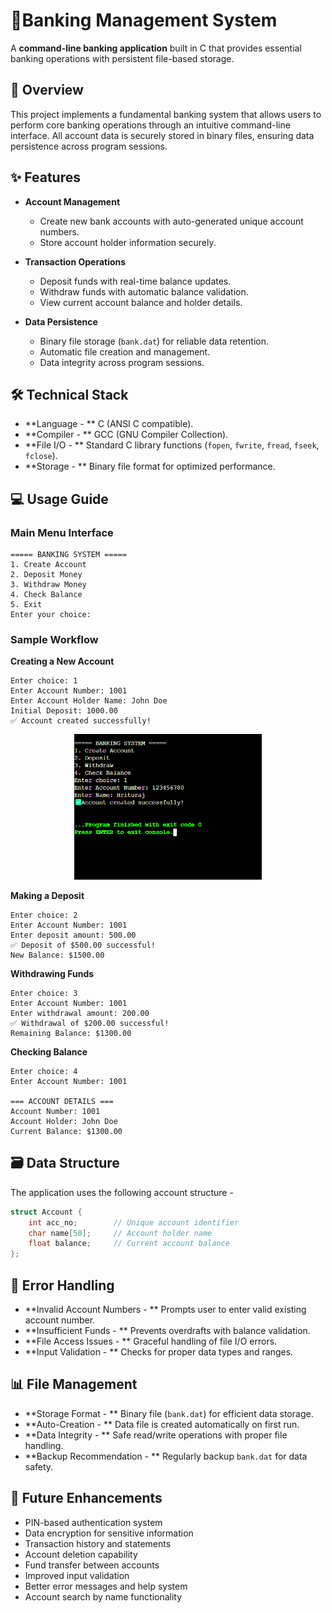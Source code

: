 # 🏦Banking Management System

A **command-line banking application** built in C that provides essential banking operations with persistent file-based storage.

## 📌 Overview

This project implements a fundamental banking system that allows users to perform core banking operations through an intuitive command-line interface. All account data is securely stored in binary files, ensuring data persistence across program sessions.

## ✨ Features

- **Account Management**
  - Create new bank accounts with auto-generated unique account numbers.
  - Store account holder information securely.
  
- **Transaction Operations**
  - Deposit funds with real-time balance updates.
  - Withdraw funds with automatic balance validation.
  - View current account balance and holder details.
  
- **Data Persistence**
  - Binary file storage (`bank.dat`) for reliable data retention.
  - Automatic file creation and management.
  - Data integrity across program sessions.

## 🛠️ Technical Stack

- **Language - ** C (ANSI C compatible).
- **Compiler - ** GCC (GNU Compiler Collection).
- **File I/O - ** Standard C library functions (`fopen`, `fwrite`, `fread`, `fseek`, `fclose`).
- **Storage - ** Binary file format for optimized performance.

## 💻 Usage Guide

### Main Menu Interface
```
===== BANKING SYSTEM =====
1. Create Account
2. Deposit Money
3. Withdraw Money
4. Check Balance
5. Exit
Enter your choice: 
```

### Sample Workflow

**Creating a New Account**
```
Enter choice: 1
Enter Account Number: 1001
Enter Account Holder Name: John Doe
Initial Deposit: 1000.00
✅ Account created successfully!
```

<p align="center">
  <img src="Output/1.png" alt="1" style="width:80%; max-width:300px; height:auto;"/>
</p>

**Making a Deposit**
```
Enter choice: 2
Enter Account Number: 1001
Enter deposit amount: 500.00
✅ Deposit of $500.00 successful!
New Balance: $1500.00
```

**Withdrawing Funds**
```
Enter choice: 3
Enter Account Number: 1001
Enter withdrawal amount: 200.00
✅ Withdrawal of $200.00 successful!
Remaining Balance: $1300.00
```

**Checking Balance**
```
Enter choice: 4
Enter Account Number: 1001

=== ACCOUNT DETAILS ===
Account Number: 1001
Account Holder: John Doe
Current Balance: $1300.00
```

## 🗃️ Data Structure

The application uses the following account structure -

```c
struct Account {
    int acc_no;        // Unique account identifier
    char name[50];     // Account holder name
    float balance;     // Current account balance
};
```

## 🔧 Error Handling

- **Invalid Account Numbers - ** Prompts user to enter valid existing account number.
- **Insufficient Funds - ** Prevents overdrafts with balance validation.
- **File Access Issues - ** Graceful handling of file I/O errors.
- **Input Validation - ** Checks for proper data types and ranges.

## 📊 File Management

- **Storage Format - ** Binary file (`bank.dat`) for efficient data storage.
- **Auto-Creation - ** Data file is created automatically on first run.
- **Data Integrity - ** Safe read/write operations with proper file handling.
- **Backup Recommendation - ** Regularly backup `bank.dat` for data safety.

## 🔮 Future Enhancements

  - PIN-based authentication system
  - Data encryption for sensitive information
  - Transaction history and statements
  - Account deletion capability
  - Fund transfer between accounts
  - Improved input validation
  - Better error messages and help system
  - Account search by name functionality


